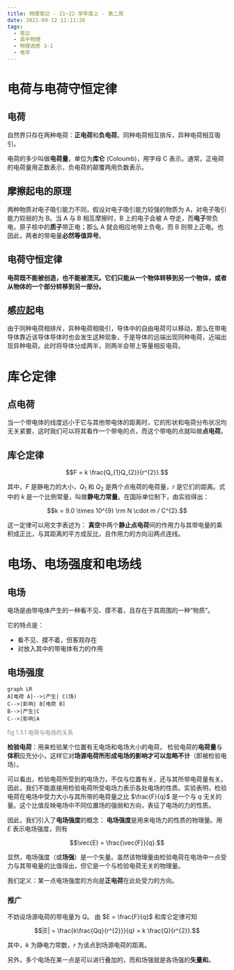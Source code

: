 ```yaml
---
title: 物理笔记 - 21~22 学年度上 - 第二周
date: 2021-09-12 11:11:26
tags:
  - 笔记
  - 高中物理
  - 物理选修 3-1
  - 电学
---
```

<style type="text/css">
.cmt{
  font-size: small;
  color: #888888;
}
</style>

# 电荷与电荷守恒定律

## 电荷

自然界只存在两种电荷：**正电荷**和**负电荷**。同种电荷相互排斥，异种电荷相互吸引。

电荷的多少叫做**电荷量**，单位为**库仑** (Coloumb)，用字母 C 表示。通常，正电荷的电荷量用正数表示，负电荷的颠覆两用负数表示。

## 摩擦起电的原理

两种物质对电子吸引能力不同，假设对电子吸引能力较强的物质为 A，对电子吸引能力较弱的为 B。当 A 与 B 相互摩擦时，B 上的电子会被 A 夺走，而**电子**带负电，原子核中的**质子**带正电；那么 A 就会相应地带上负电，而 B 则带上正电。也因此，两者的带电量**必然等值异号**。

## 电荷守恒定律

**电荷既不能被创造，也不能被湮灭。它们只能从一个物体转移到另一个物体，或者从物体的一个部分转移到另一部分。**

## 感应起电

由于同种电荷相排斥，异种电荷相吸引，导体中的自由电荷可以移动，那么在带电导体靠近该导体导体时也会发生这种现象，于是导体的远端出现同种电荷，近端出现异种电荷。此时将导体分成两半，则两半会带上等量相反电荷。

# 库仑定律

## 点电荷

当一个带电体的线度远小于它与其他带电体的距离时，它的形状和电荷分布状况均无关紧要，这时我们可以将其看作一个带电的点，而这个带电的点就叫做**点电荷**。

## 库仑定律

$$F = k \frac{Q_{1}Q_{2}}{r^{2}}.$$

其中，$F$ 是静电力的大小，$Q_{1}$ 和 $Q_{2}$ 是两个点电荷的电荷量，$r$ 是它们的距离。式中的 $k$ 是一个比例常量，叫做**静电力常量**。在国际单位制下，由实验得出：

$$k = 9.0  \times 10^{9} \rm N \cdot m / C^{2}.$$

这一定律可以用文字表述为：
**真空**中两个**静止点电荷**间的作用力与其带电量的乘积成正比，与其距离的平方成反比，且作用力的方向沿两点连线。

# 电场、电场强度和电场线

## 电场

电场是由带电体产生的一种看不见、摸不着，且存在于其周围的一种“物质”。

它的特点是：

- 看不见、摸不着，但客观存在
- 对放入其中的带电体有力的作用

## 电场强度

```mermaid
graph LR
A[电荷 A]-->|产生| C(场)
C-->|影响| B[电荷 B]
B-->|产生|C
C-->|影响|A
```
<div class="cmt">fig 1.3.1 电荷与电场的关系</div>

**检验电荷**：用来检验某个位置有无电场和电场大小的电荷。
检验电荷的**电荷量**与**体积**应充分小，这样它对**场源电荷所形成电场的影响才可以忽略不计**（即被检验电场）。

可以看出，检验电荷所受到的电场力，不仅与位置有关，还与其所带电荷量有关。因此，我们不能直接用检验电荷所受电场力表示各处电场的性质。实验表明，检验电荷在电场中受力大小与其所带的电荷量之比 $\frac{F}{q}$ 是一个与 $q$ 无关的量。这个比值反映电场中不同位置场的强弱和方向，表征了电场的力的性质。

因此，我们引入了**电场强度**的概念：
**电场强度**是用来电场力的性质的物理量。用 $E$ 表示电场强度，则有

$$\vec{E} = \frac{\vec{F}}{q}.$$

显然，电场强度（或**场强**）是一个矢量。虽然该物理量由检验电荷在电场中一点受力与其带电量的比值得出，但它是一个与检验电荷无关的物理量。

我们定义：某一点电场强度的方向是**正电荷**在此处受力的方向。

### 推广

不妨设场源电荷的带电量为 $Q$。
由 $E = \frac{F}{q}$ 和库仑定律可知

$$|E| = \frac{k\frac{Qq}{r^{2}}}{q} = k \frac{Q}{r^{2}}.$$

其中，$k$ 为静电力常数，$r$ 为该点到场源电荷的距离。

另外，多个电场在某一点是可以进行叠加的，而和场强就是各场强的**矢量和**。
